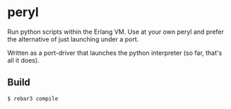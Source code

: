 peryl
=====

Run python scripts within the Erlang VM. Use at your own peryl and prefer the alternative of just launching under a port.

Written as a port-driver that launches the python interpreter (so far, that's all it does).

Build
-----

    $ rebar3 compile
